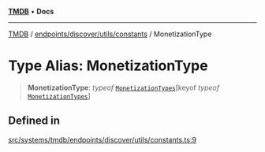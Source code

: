 [**TMDB**](../../../../../README.md) • **Docs**

***

[TMDB](../../../../../README.md) / [endpoints/discover/utils/constants](../README.md) / MonetizationType

# Type Alias: MonetizationType

> **MonetizationType**: *typeof* [`MonetizationTypes`](../variables/MonetizationTypes.md)\[keyof *typeof* [`MonetizationTypes`](../variables/MonetizationTypes.md)\]

## Defined in

[src/systems/tmdb/endpoints/discover/utils/constants.ts:9](https://github.com/Norviah/media-hub/blob/b0accce5c447ccf1a18696f3cb0baef1f5bd16be/src/systems/tmdb/endpoints/discover/utils/constants.ts#L9)
